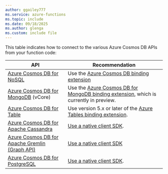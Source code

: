 ```yaml
---
author: ggailey777
ms.service: azure-functions
ms.topic: include
ms.date: 09/18/2025
ms.author: glenga
ms.custom: include file
---
```


This table indicates how to connect to the various Azure Cosmos DB APIs from your function code:

| API | Recommendation |
| ---- | ---- |
| [Azure Cosmos DB for NoSQL](/azure/cosmos-db/nosql/) | Use the [Azure Cosmos DB binding extension](../articles/azure-functions/functions-bindings-cosmosdb-v2.md) |
| [Azure Cosmos DB for MongoDB](/azure/cosmos-db/mongodb/) (vCore) | Use the [Azure Cosmos DB for MongoDB binding extension](../articles/azure-functions/functions-bindings-mongodb-vcore.md), which is currently in preview.|
| [Azure Cosmos DB for Table](/azure/cosmos-db/table/) | Use version 5.x or later of the [Azure Tables binding extension](../articles/azure-functions/functions-bindings-storage-table.md).| 
| [Azure Cosmos DB for Apache Cassandra](/azure/cosmos-db/cassandra) | [Use a native client SDK](/azure/cosmos-db/postgresql/howto-connect). |
| [Azure Cosmos DB for Apache Gremlin (Graph API)](/azure/cosmos-db/gremlin/) | [Use a native client SDK](/azure/cosmos-db/gremlin/support#compatible-client-libraries)|
| [Azure Cosmos DB for PostgreSQL](/azure/cosmos-db/postgresql/) | [Use a native client SDK](/azure/cosmos-db/postgresql/howto-connect). |
